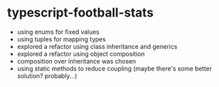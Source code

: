 # typescript-football-stats

- using enums for fixed values
- using tuples for mapping types
- explored a refactor using class inheritance and generics
- explored a refactor using object composition
- composition over inheritance was chosen
- using static methods to reduce coupling (maybe there's some better solution? probably...)
